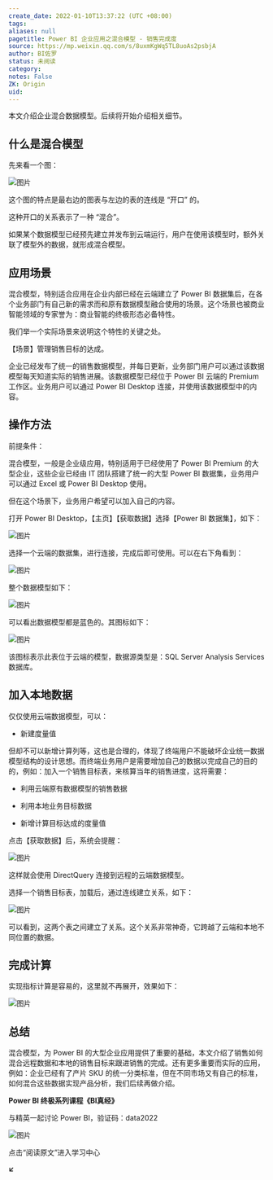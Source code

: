 ```yaml
---
create_date: 2022-01-10T13:37:22 (UTC +08:00)
tags: 
aliases: null
pagetitle: Power BI 企业应用之混合模型 - 销售完成度
source: https://mp.weixin.qq.com/s/8uxmKgWq5TL8uoAs2psbjA
author: BI佐罗
status: 未阅读
category: 
notes: False
ZK: Origin
uid: 
---
```


本文介绍企业混合数据模型。后续将开始介绍相关细节。

## 什么是混合模型

先来看一个图：

![图片](https://mmbiz.qpic.cn/mmbiz_png/09hv4Xua0LOrIeYI7x6QY8I7xKVGasOTNg7MkXO2Da0Xz441TqVnAp3TQMjSYicTjhF0BMTQbs6fd4Lc5rA2MFQ/640?wx_fmt=png&wxfrom=5&wx_lazy=1&wx_co=1)

这个图的特点是最右边的图表与左边的表的连线是 “开口” 的。

这种开口的关系表示了一种 “混合”。

如果某个数据模型已经预先建立并发布到云端运行，用户在使用该模型时，额外关联了模型外的数据，就形成混合模型。

## 应用场景

混合模型，特别适合应用在企业内部已经在云端建立了 Power BI 数据集后，在各个业务部门有自己新的需求而和原有数据模型融合使用的场景。这个场景也被商业智能领域的专家誉为：商业智能的终极形态必备特性。

我们举一个实际场景来说明这个特性的关键之处。

【场景】管理销售目标的达成。

企业已经发布了统一的销售数据模型，并每日更新，业务部门用户可以通过该数据模型每天知道实际的销售进展。该数据模型已经位于 Power BI 云端的 Premium 工作区。业务用户可以通过 Power BI Desktop 连接，并使用该数据模型中的内容。

## 操作方法

前提条件：

混合模型，一般是企业级应用，特别适用于已经使用了 Power BI Premium 的大型企业，这些企业已经由 IT 团队搭建了统一的大型 Power BI 数据集，业务用户可以通过 Excel 或 Power BI Desktop 使用。

但在这个场景下，业务用户希望可以加入自己的内容。

打开 Power BI Desktop，【主页】【获取数据】选择【Power BI 数据集】，如下：

![图片](https://mmbiz.qpic.cn/mmbiz_png/09hv4Xua0LOrIeYI7x6QY8I7xKVGasOTY6SMBoKiab7EnkC73y9ibfgq0mQZ1KFoBBvg2rhIsibiay4n2fYIQZ4mOg/640?wx_fmt=png&wxfrom=5&wx_lazy=1&wx_co=1)

选择一个云端的数据集，进行连接，完成后即可使用。可以在右下角看到：

![图片](https://mmbiz.qpic.cn/mmbiz_png/09hv4Xua0LOrIeYI7x6QY8I7xKVGasOTPtXZddUPayOcxKP4szqIjs8Sau3S56TXhGfdco3H8W7kGmpLGbXvzg/640?wx_fmt=png&wxfrom=5&wx_lazy=1&wx_co=1)

整个数据模型如下：

![图片](https://mmbiz.qpic.cn/mmbiz_png/09hv4Xua0LOrIeYI7x6QY8I7xKVGasOTBmwa6uicIHr60VVbodD1VtFfpSp11vmc3aVssbLdcBTg4QCHICibczog/640?wx_fmt=png&wxfrom=5&wx_lazy=1&wx_co=1)

可以看出数据模型都是蓝色的。其图标如下：

![图片](https://mmbiz.qpic.cn/mmbiz_png/09hv4Xua0LOrIeYI7x6QY8I7xKVGasOTnmWPHibQjzo9RJqcnkNScAoOJ6l7ibDGn7ZyrIWEdEYeLUxvqxlzUZdA/640?wx_fmt=png&wxfrom=5&wx_lazy=1&wx_co=1)

该图标表示此表位于云端的模型，数据源类型是：SQL Server Analysis Services 数据库。

## 加入本地数据

仅仅使用云端数据模型，可以：

-   新建度量值
    

但却不可以新增计算列等，这也是合理的，体现了终端用户不能破坏企业统一数据模型结构的设计思想。而终端业务用户是需要增加自己的数据以完成自己的目的的，例如：加入一个销售目标表，来核算当年的销售进度，这将需要：

-   利用云端原有数据模型的销售数据
    
-   利用本地业务目标数据
    
-   新增计算目标达成的度量值
    

点击【获取数据】后，系统会提醒：

![图片](https://mmbiz.qpic.cn/mmbiz_png/09hv4Xua0LOrIeYI7x6QY8I7xKVGasOT3pP6nwiapWiaibqick3flR497F7iclpfiaoneM1nOVj6Y2TMU6Nka4Grw14g/640?wx_fmt=png&wxfrom=5&wx_lazy=1&wx_co=1)

这样就会使用 DirectQuery 连接到远程的云端数据模型。

选择一个销售目标表，加载后，通过连线建立关系，如下：

![图片](https://mmbiz.qpic.cn/mmbiz_png/09hv4Xua0LOrIeYI7x6QY8I7xKVGasOT3cDcTOmoA80kllUHdUPpYNvrRH1BKCxO0hYOU1LVejMS7ZwKtPX15Q/640?wx_fmt=png&wxfrom=5&wx_lazy=1&wx_co=1)

可以看到，这两个表之间建立了关系。这个关系非常神奇，它跨越了云端和本地不同位置的数据。

## 完成计算

实现指标计算是容易的，这里就不再展开，效果如下：

![图片](https://mmbiz.qpic.cn/mmbiz_png/09hv4Xua0LOrIeYI7x6QY8I7xKVGasOTLfz5Tbf8mOwYDwibypK6D8I5ozCBmQumqfuYSGJcQbr1cIMgHERQG5g/640?wx_fmt=png&wxfrom=5&wx_lazy=1&wx_co=1)

## 总结

混合模型，为 Power BI 的大型企业应用提供了重要的基础，本文介绍了销售如何混合远程数据和本地的销售目标来跟进销售的完成。还有更多重要而实际的应用，例如：企业已经有了产片 SKU 的统一分类标准，但在不同市场又有自己的标准，如何混合这些数据实现产品分析，我们后续再做介绍。

**Power BI 终极系列课程《BI真经》**

与精英一起讨论 Power BI，验证码：data2022  

![图片](https://mmbiz.qpic.cn/mmbiz_png/09hv4Xua0LOiad5BOrdQTKpB733esKiaxZa53LXWIPlQicMjxntaRr3a2hnMmuibTib8QacXeiakucDr7lSNGkuV2MXw/640?wx_fmt=png&wxfrom=5&wx_lazy=1&wx_co=1)

点击“阅读原文”进入学习中心

**↙**
